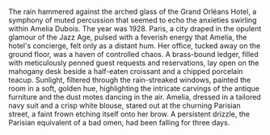 The rain hammered against the arched glass of the Grand Orléans Hotel, a symphony of muted percussion that seemed to echo the anxieties swirling within Amelia Dubois.  The year was 1928.  Paris, a city draped in the opulent glamour of the Jazz Age, pulsed with a feverish energy that Amelia, the hotel's concierge, felt only as a distant hum.  Her office, tucked away on the ground floor, was a haven of controlled chaos.  A brass-bound ledger, filled with meticulously penned guest requests and reservations, lay open on the mahogany desk beside a half-eaten croissant and a chipped porcelain teacup.  Sunlight, filtered through the rain-streaked windows, painted the room in a soft, golden hue, highlighting the intricate carvings of the antique furniture and the dust motes dancing in the air.  Amelia, dressed in a tailored navy suit and a crisp white blouse, stared out at the churning Parisian street, a faint frown etching itself onto her brow.  A persistent drizzle, the Parisian equivalent of a bad omen, had been falling for three days.
